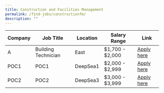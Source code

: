 ```yaml
---
title: Construction and Facilities Management
permalink: /find-jobs/constructionfm/
description: ""
---
```

|Company|Job Title|Location|Salary Range|Link |
|--------|--------|--------|--------|--------|
|A| Building Technician|East|$1,700 - $2,000|[Apply here](https://www.example.com)
|POC1|POC1|DeepSea1|$2,000 - $2,999|[Apply here](https://www.example.com)
|POC2|POC2|DeepSea3|$3,000 - $3,999|[Apply here](https://www.example.com)